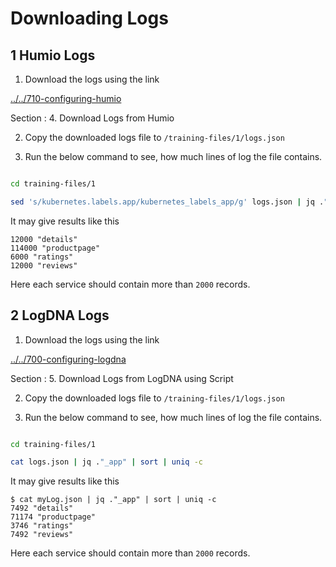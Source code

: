 # Downloading Logs

## 1 Humio Logs

1. Download the logs using the link 

 [../../710-configuring-humio](../../710-configuring-humio)

 Section : 4. Download Logs from Humio

2. Copy the downloaded logs file to `/training-files/1/logs.json`

3. Run the below command to see, how much lines of log the file contains.

```bash

cd training-files/1

sed 's/kubernetes.labels.app/kubernetes_labels_app/g' logs.json | jq ."kubernetes_labels_app" | sort | uniq -c
```

It may give results like this

```
12000 "details"
114000 "productpage"
6000 "ratings"
12000 "reviews"
```

Here each service should contain more than `2000` records.

## 2 LogDNA Logs

1. Download the logs using the link

[../../700-configuring-logdna](../../700-configuring-logdna)

Section : 5. Download Logs from LogDNA using Script

2. Copy the downloaded logs file to `/training-files/1/logs.json`

3. Run the below command to see, how much lines of log the file contains.

```bash

cd training-files/1

cat logs.json | jq ."_app" | sort | uniq -c

```

It may give results like this

```
$ cat myLog.json | jq ."_app" | sort | uniq -c
7492 "details"
71174 "productpage"
3746 "ratings"
7492 "reviews"
```

Here each service should contain more than `2000` records.

